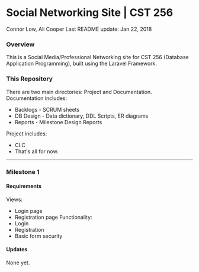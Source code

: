 # Social Networking Site | CST 256 #

Connor Low, Ali Cooper
Last README update: Jan 22, 2018
  
### Overview ###
This is a Social Media/Professional Networking site for CST 256 (Database Application Programming), built using the Laravel Framework.
### This Repository ###  
There are two main directories: Project and Documentation.  
Documentation includes:
* Backlogs - SCRUM sheets
* DB Design - Data dictionary, DDL Scripts, ER diagrams
* Reports - Milestone Design Reports  

Project includes:
* CLC
* That's all for now.
----------------
### Milestone 1 ###
#### Requirements ####
Views:
* Login page
* Registration page
Functionality:
* Login
* Registration
* Basic form security
#### Updates ####
None yet.
